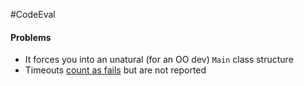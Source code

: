 #CodeEval

#### Problems

 - It forces you into an unatural (for an OO dev) `Main` class structure
 - Timeouts [count as fails](http://codereview.stackexchange.com/questions/104506/reporting-the-longest-lines-in-a-file-in-decreasing-length-order) but are not reported
